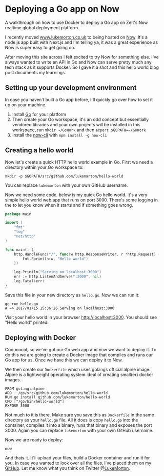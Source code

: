 # Deploying a Go app on Now

A walkthrough on how to use Docker to deploy a Go app on Zeit's Now realtime global deployment platform.

I recently moved www.lukemorton.co.uk to being hosted on [Now](https://now.sh). It's a node.js app built with Next.js and I'm telling ya, it was a great experience as Now is super easy to get going on.

After moving this site across I felt excited to try Now for something else. I've always wanted to write an API in Go and Now can serve pretty much any tech stack as it supports Docker. So I gave it a shot and this hello world blog post documents my learnings.

## Setting up your development environment

In case you haven't built a Go app before, I'll quickly go over how to set it up on your machine.

1. Install [Go](https://golang.org/doc/install#install) for your platform
2. Then create your Go workspace, it's an odd concept but essentially vendored libraries and your own projects will be installed in this workspace, run `mkdir ~/GoWork` and then `export $GOPATH=~/GoWork`
3. Install the [now-cli](https://github.com/zeit/now-cli/) with `npm install -g now-cli`

## Creating a hello world

Now let's create a quick HTTP hello world example in Go. First we need a directory within your Go workspace to:

```
mkdir -p $GOPATH/src/github.com/lukemorton/hello-world
```

You can replace `lukemorton` with your own GitHub username.

Now we need some code, below is my quick Go hello world. It's a very simple hello world web app that runs on port 3000. There's some logging in the to let you know when it starts and if something goes wrong.

```go
package main

import (
	"fmt"
	"log"
	"net/http"
)

func main() {
	http.HandleFunc("/", func(w http.ResponseWriter, r *http.Request) {
		fmt.Fprintln(w, "Hello world")
	})

	log.Println("Serving on localhost:3000")
	err := http.ListenAndServe(":3000", nil)
	log.Fatal(err)
}
```

Save this file in your new directory as `hello.go`. Now we can run it:

```
go run hello.go
# => 2017/01/15 15:36:26 Serving on localhost:3000
```

Visit your hello world in your browser [http://localhost:3000](http://localhost:3000). You should see "Hello world" printed.

## Deploying with Docker

Coooooool, so we've got our Go web app and now we want to deploy it. To do this we are going to create a Docker image that compiles and runs our Go app for us. Once we have this we can deploy it to Now.

We then create our `Dockerfile` which uses golangs official alpine image. Alpine is a lightweight operating system ideal of creating small(er) docker images.

```
FROM golang:alpine
ADD . /go/src/github.com/lukemorton/hello-world
RUN go install github.com/lukemorton/hello-world
CMD ["/go/bin/hello-world"]
EXPOSE 3000
```

Not much to it is there. Make sure you save this as `Dockerfile` in the same directory as your `hello.go` file. All it does is copy `hello.go` into the container, compiles it into a binary, runs that binary and exposes the port 3000. Again you can replace `lukemorton` with your own GitHub username.

Now we are ready to deploy:

```
now
```

And thats it. It'll upload your files, build a Docker container and run it for you. In case you wanted to look over all the files, I've placed them on [my GitHub](https://github.com/lukemorton/hello-world). Let me know what you think on Twitter [@LukeMorton](https://twitter.com/LukeMorton).
